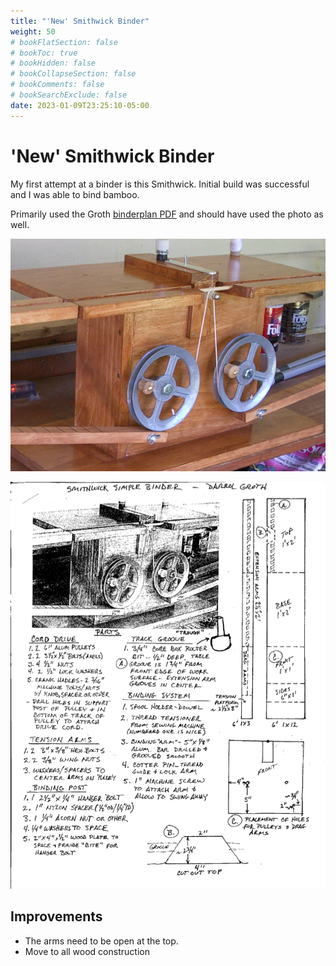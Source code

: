```yaml
---
title: "'New' Smithwick Binder"
weight: 50
# bookFlatSection: false
# bookToc: true
# bookHidden: false
# bookCollapseSection: false
# bookComments: false
# bookSearchExclude: false
date: 2023-01-09T23:25:10-05:00
---
```


# 'New' Smithwick Binder
My first attempt at a binder is this Smithwick.  Initial build was successful and I was able to bind bamboo.

Primarily used the Groth [binderplan PDF](/static/new-smithwick-rod-binder/Groth_Smithwick_binderplan.pdf) and should have used the photo as well.

![Groth Photo](/static/new-smithwick-rod-binder/Groth_Darrol_binder.jpg)

![Groth PDF](/static/new-smithwick-rod-binder/Groth_Smithwick_binderplan.png)

## Improvements
* The arms need to be open at the top.  
* Move to all wood construction
